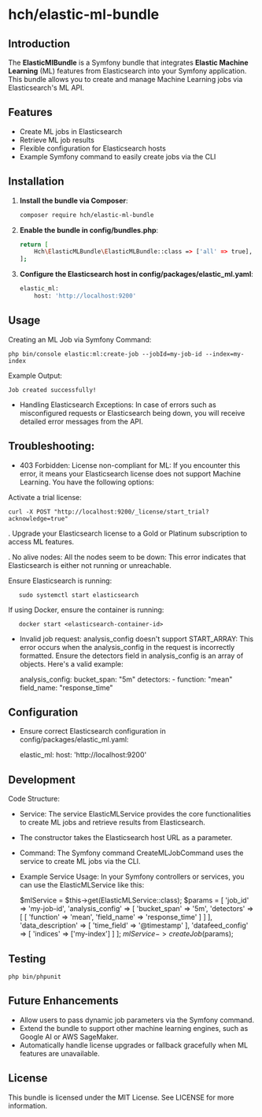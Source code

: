 # hch/elastic-ml-bundle

## Introduction

The **ElasticMlBundle** is a Symfony bundle that integrates **Elastic Machine Learning** (ML) features from Elasticsearch into your Symfony application. This bundle allows you to create and manage Machine Learning jobs via Elasticsearch's ML API.

## Features
- Create ML jobs in Elasticsearch
- Retrieve ML job results
- Flexible configuration for Elasticsearch hosts
- Example Symfony command to easily create jobs via the CLI

## Installation

1. **Install the bundle via Composer**:
   ```bash
   composer require hch/elastic-ml-bundle
   
2. **Enable the bundle in config/bundles.php**:

    ```bash
    return [
    	Hch\ElasticMLBundle\ElasticMLBundle::class => ['all' => true],
    ];


3. **Configure the Elasticsearch host in config/packages/elastic_ml.yaml**:

    ```bash
    elastic_ml:
        host: 'http://localhost:9200'

## Usage

Creating an ML Job via Symfony Command: 

	php bin/console elastic:ml:create-job --jobId=my-job-id --index=my-index
	
Example Output:
	
	Job created successfully!
	

- Handling Elasticsearch Exceptions: In case of errors such as misconfigured requests or Elasticsearch being down, you will receive detailed error messages from the API.

## Troubleshooting:

- 403 Forbidden: License non-compliant for ML: If you encounter this error, it means your Elasticsearch license does not support Machine Learning. You have the following options:

Activate a trial license:

	curl -X POST "http://localhost:9200/_license/start_trial?acknowledge=true"
	
. Upgrade your Elasticsearch license to a Gold or Platinum subscription to access ML features.

. No alive nodes: All the nodes seem to be down: This error indicates that Elasticsearch is either not running or unreachable.

Ensure Elasticsearch is running:

       sudo systemctl start elasticsearch
	
If using Docker, ensure the container is running:
	
	   docker start <elasticsearch-container-id>
	
- Invalid job request: analysis_config doesn't support START_ARRAY: This error occurs when the analysis_config in the request is incorrectly formatted. 
Ensure the detectors field in analysis_config is an array of objects. Here's a valid example:

	
	analysis_config:
	    bucket_span: "5m"
	    detectors:
		- function: "mean"
		  field_name: "response_time"
		  
## Configuration

- Ensure correct Elasticsearch configuration in config/packages/elastic_ml.yaml:


	elastic_ml:
	    host: 'http://localhost:9200'

## Development

Code Structure:

- Service: The service ElasticMLService provides the core functionalities to create ML jobs and retrieve results from Elasticsearch.
- The constructor takes the Elasticsearch host URL as a parameter.
- Command: The Symfony command CreateMLJobCommand uses the service to create ML jobs via the CLI.
	
	
- Example Service Usage: In your Symfony controllers or services, you can use the ElasticMLService like this:

	 
	 $mlService = $this->get(ElasticMLService::class);
	 $params = [
	     'job_id' => 'my-job-id',
	     'analysis_config' => [
		 'bucket_span' => '5m',
		 'detectors' => [
		     [
		         'function' => 'mean',
		         'field_name' => 'response_time'
		     ]
		 ]
	     ],
	     'data_description' => [
		 'time_field' => '@timestamp'
	     ],
	     'datafeed_config' => [
		 'indices' => ['my-index']
	     ]
	 ];
	 $mlService->createJob($params);
	 
## Testing
	
    php bin/phpunit
    
## Future Enhancements
- Allow users to pass dynamic job parameters via the Symfony command.
- Extend the bundle to support other machine learning engines, such as Google AI or AWS SageMaker.
- Automatically handle license upgrades or fallback gracefully when ML features are unavailable.
	
## License
	
This bundle is licensed under the MIT License. See LICENSE for more information.


